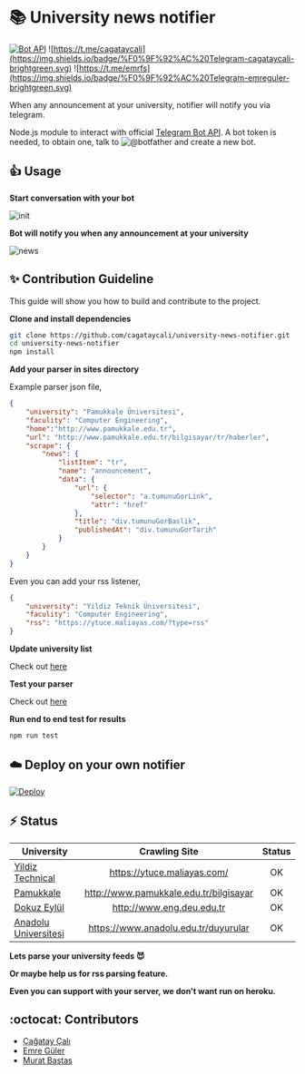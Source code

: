 # :books: University news notifier

[![Bot API](http://img.shields.io/badge/Bot%20API-v3.0.0-00aced.svg)](https://core.telegram.org/bots/api)
![https://t.me/cagataycali](https://img.shields.io/badge/%F0%9F%92%AC%20Telegram-cagataycali-brightgreen.svg)
![https://t.me/emrfs](https://img.shields.io/badge/%F0%9F%92%AC%20Telegram-emreguler-brightgreen.svg)

When any announcement at your university, notifier will notify you via telegram.

Node.js module to interact with official [Telegram Bot API](https://core.telegram.org/bots/api). A bot token is needed, to obtain one, talk to ![@botfather](https://img.shields.io/badge/%F0%9F%92%AC%20Telegram-botfather-blue.svg) and create a new bot.

## :+1: Usage

**Start conversation with your bot**

![init](https://github.com/cagataycali/university-news-notifier/raw/master/screenshots/initialize.png)

**Bot will notify you when any announcement at your university**

![news](https://github.com/cagataycali/university-news-notifier/raw/master/screenshots/news.png)

## :sparkles: Contribution Guideline

This guide will show you how to build and contribute to the project.

**Clone and install dependencies**

```bash
git clone https://github.com/cagataycali/university-news-notifier.git
cd university-news-notifier
npm install
```

**Add your parser in sites directory**

Example parser json file,

```json
{
    "university": "Pamukkale Üniversitesi",
    "faculity": "Computer Engineering",
    "home":"http://www.pamukkale.edu.tr",
    "url": "http://www.pamukkale.edu.tr/bilgisayar/tr/haberler",
    "scrape": {
        "news": {
            "listItem": "tr",
            "name": "announcement",
            "data": {
                "url": {
                    "selector": "a.tumunuGorLink",
                    "attr": "href"
                },
                "title": "div.tumunuGorBaslik",
                "publishedAt": "div.tumunuGorTarih"
            }
        }
    }
}
```

Even you can add your rss listener,

```json
{
    "university": "Yildiz Teknik Üniversitesi",
    "faculity": "Computer Engineering",
    "rss": "https://ytuce.maliayas.com/?type=rss"
}
```

**Update university list**

Check out [here](https://github.com/cagataycali/university-news-notifier/blob/master/index.js#L48)

**Test your parser**

Check out [here](https://github.com/cagataycali/university-news-notifier/blob/master/example-test.js)

**Run end to end test for results**

```bash
npm run test
```

## :cloud: Deploy on your own notifier

[![Deploy](https://www.herokucdn.com/deploy/button.svg)](https://heroku.com/deploy?template=https://github.com/cagataycali/university-news-notifier)

## :zap: Status


|       University                                          |       Crawling Site                       |  Status  |
| --------------------------------------------------------- |:-----------------------------------------:|:--------:|
| [Yildiz Technical](https://www.ce.yildiz.edu.tr/)         |  https://ytuce.maliayas.com/              |   OK    |
| [Pamukkale](http://www.pamukkale.edu.tr/bilgisayar)       |  http://www.pamukkale.edu.tr/bilgisayar   |   OK     |
| [Dokuz Eylül](http://www.deu.edu.tr)       |  http://www.eng.deu.edu.tr   |   OK     |
| [Anadolu Universitesi](https://www.anadolu.edu.tr)        |  https://www.anadolu.edu.tr/duyurular     |   OK     |

**Lets parse your university feeds :smiling_imp:**

**Or maybe help us for rss parsing feature.**

**Even you can support with your server, we don't want run on heroku.**

## :octocat: Contributors

* [Çağatay Çalı](https://github.com/cagataycali)
* [Emre Güler](https://github.com/pleycpl)
* [Murat Bastas](https://github.com/muratbsts)
